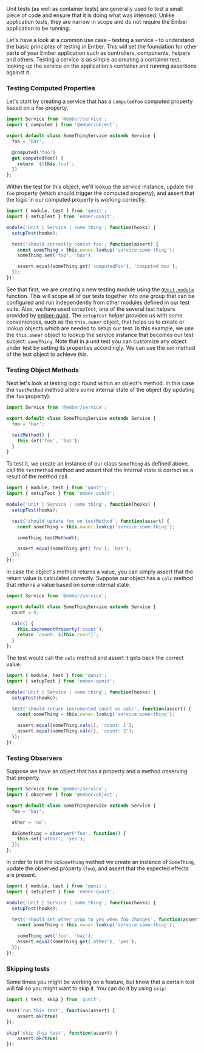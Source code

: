 Unit tests (as well as container tests) are generally used to test a small piece of code
and ensure that it is doing what was intended.
Unlike application tests, they are narrow in scope and do not require the Ember application to be running.


Let's have a look at a common use case - testing a service - to understand the basic principles of testing in Ember.
This will set the foundation for other parts of your Ember application such as controllers, components, helpers and others.
Testing a service is as simple as creating a container test,
looking up the service on the application's container and running assertions against it.

### Testing Computed Properties

Let's start by creating a service that has a `computedFoo` computed property
based on a `foo` property.

```javascript {data-filename=app/services/some-thing.js}
import Service from '@ember/service';
import { computed } from '@ember/object';

export default class SomeThingService extends Service {
  foo = 'bar';

  @computed('foo')
  get computedFoo() {
    return `${this.foo}`;
  })
};
```

Within the test for this object, we'll lookup the service instance, update the `foo` property (which
should trigger the computed property), and assert that the logic in our
computed property is working correctly.

```javascript {data-filename=tests/unit/service/some-thing-test.js}
import { module, test } from 'qunit';
import { setupTest } from 'ember-qunit';

module('Unit | Service | some thing', function(hooks) {
  setupTest(hooks);

  test('should correctly concat foo', function(assert) {
    const someThing = this.owner.lookup('service:some-thing');
    someThing.set('foo', 'baz');

    assert.equal(someThing.get('computedFoo'), 'computed baz');
  });
});
```

See that first, we are creating a new testing module using the [`QUnit.module`](http://api.qunitjs.com/QUnit/module) function.
This will scope all of our tests together into one group that can be configured
and run independently from other modules defined in our test suite.
Also, we have used `setupTest`, one of the several test helpers provided by [ember-qunit](https://github.com/emberjs/ember-qunit).
The `setupTest` helper provides us with some conveniences, such as the `this.owner` object, that helps us to create or lookup objects
which are needed to setup our test.
In this example, we use the `this.owner` object to lookup the service instance that becomes our test subject: `someThing`.
Note that in a unit test you can customize any object under test by setting its properties accordingly.
We can use the `set` method of the test object to achieve this.

### Testing Object Methods

Next let's look at testing logic found within an object's method. In this case
the `testMethod` method alters some internal state of the object (by updating
the `foo` property).

```javascript {data-filename=app/services/some-thing.js}
import Service from '@ember/service';

export default class SomeThingService extends Service {
  foo = 'bar';

  testMethod() {
    this.set('foo', 'baz');
  }
}
```

To test it, we create an instance of our class `SomeThing` as defined above,
call the `testMethod` method and assert that the internal state is correct as a
result of the method call.

```javascript {data-filename=tests/unit/services/some-thing-test.js}
import { module, test } from 'qunit';
import { setupTest } from 'ember-qunit';

module('Unit | Service | some thing', function(hooks) {
  setupTest(hooks);

  test('should update foo on testMethod', function(assert) {
    const someThing = this.owner.lookup('service:some-thing');

    someThing.testMethod();

    assert.equal(someThing.get('foo'), 'baz');
  });
});
```

In case the object's method returns a value, you can simply assert that the
return value is calculated correctly. Suppose our object has a `calc` method
that returns a value based on some internal state.

```javascript {data-filename=app/services/some-thing.js}
import Service from '@ember/service';

export default class SomeThingService extends Service {
  count = 0;

  calc() {
    this.incrementProperty('count');
    return `count: ${this.count}`;
  }
};
```

The test would call the `calc` method and assert it gets back the correct value.

```javascript {data-filename=tests/unit/services/some-thing-test.js}
import { module, test } from 'qunit';
import { setupTest } from 'ember-qunit';

module('Unit | Service | some thing', function(hooks) {
  setupTest(hooks);

  test('should return incremented count on calc', function(assert) {
    const someThing = this.owner.lookup('service:some-thing');

    assert.equal(someThing.calc(), 'count: 1');
    assert.equal(someThing.calc(), 'count: 2');
  });
});
```

### Testing Observers

Suppose we have an object that has a property and a method observing that property.

```javascript {data-filename=app/services/some-thing.js}
import Service from '@ember/service';
import { observer } from '@ember/object';

export default class SomeThingService extends Service {
  foo = 'bar';

  other = 'no';

  doSomething = observer('foo', function() {
    this.set('other', 'yes');
  });
};
```

In order to test the `doSomething` method we create an instance of `SomeThing`,
update the observed property (`foo`), and assert that the expected effects are present.

```javascript {data-filename=tests/unit/services/some-thing-test.js}
import { module, test } from 'qunit';
import { setupTest } from 'ember-qunit';

module('Unit | Service | some thing', function(hooks) {
  setupTest(hooks);

  test('should set other prop to yes when foo changes', function(assert) {
    const someThing = this.owner.lookup('service:some-thing');

    someThing.set('foo', 'baz');
    assert.equal(someThing.get('other'), 'yes');
  });
});
```

### Skipping tests

Some times you might be working on a feature, but know that a certain test will fail so you might want to skip it.
You can do it by using `skip`:

```javascript
import { test, skip } from 'qunit';

test('run this test', function(assert) {
    assert.ok(true)
});

skip('skip this test', function(assert) {
    assert.ok(true)
});
```

